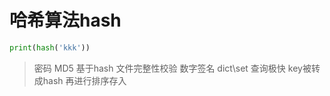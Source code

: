 # 哈希算法hash

```python
print(hash('kkk'))
```

> 密码 MD5 基于hash
> 文件完整性校验
> 数字签名
> dict\set 查询极快 key被转成hash 再进行排序存入 